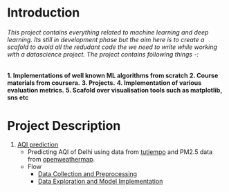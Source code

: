 # Introduction
###### This project contains everything related to machine learning and deep learning. Its still in development phase but the aim here is to create a scafold to avoid all the redudant code the we need to write while working with a datascience project. The project contains following things -:

**1. Implementations of well known ML algorithms from scratch**
**2. Course materials from coursera.**
**3. Projects.**
**4. Implementation of various evaluation metrics.**
**5. Scafold over visualisation tools such as matplotlib, sns etc**

# Project Description
1. [AQI prediction](https://github.com/vik228/deeplearning_ai/tree/master/Projects/AQI "AQI prediction")
	 - Predicting AQI of Delhi using data from [tutiempo](https://en.tutiempo.net/ "tutiempo") and PM2.5 data from [openweathermap](https://openweathermap.org/ "openweathermap").
	 - Flow
		 - [Data Collection and Preprocessing](https://github.com/vik228/deeplearning_ai/blob/master/Projects/AQI/data_collection.py "Data Collection")
		 - [Data Exploration and Model Implementation](https://github.com/vik228/deeplearning_ai/blob/master/Projects/AQI/AQI%20Prediction.ipynb "Model Implementation")
